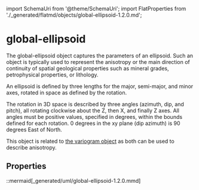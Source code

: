 import SchemaUri from '@theme/SchemaUri';
import FlatProperties from './_generated/flatmd/objects/global-ellipsoid-1.2.0.md';

# global-ellipsoid

<SchemaUri uri="schema/objects/global-ellipsoid/1.2.0/global-ellipsoid.schema.json" />

The global-ellipsoid object captures the parameters of an ellipsoid. Such an object is typically used to represent the anisotropy or the main direction of continuity of spatial geological properties such as mineral grades, petrophysical properties, or lithology.

An ellipsoid is defined by three lengths for the major, semi-major, and minor axes, rotated in space as defined by the rotation.

The rotation in 3D space is described by three angles (azimuth, dip, and pitch), all rotating clockwise about the Z, then X, and finally Z axes. All angles must be positive values, specified in degrees, within the bounds defined for each rotation. 0 degrees in the xy plane (dip azimuth) is 90 degrees East of North.

This object is related to [the variogram object](variogram.md) as both can be used to describe anisotropy.

## Properties

<FlatProperties />

::mermaid[_generated/uml/global-ellipsoid-1.2.0.mmd]
